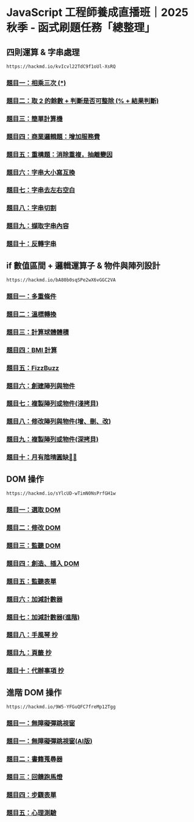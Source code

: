 # JavaScript 工程師養成直播班｜2025 秋季 - 函式刷題任務「總整理」

## 四則運算 & 字串處理
```
https://hackmd.io/kvIcvl22TdC9f1oUl-XsRQ
```
### [題目一：相乘三次 (*)](https://marcochiu.github.io/20250922_1/week1/Q1.html)
### [題目二：取 2 的餘數 + 判斷是否可整除 (% + 結果判斷)](https://marcochiu.github.io/20250922_1/week1/Q2.html)
### [題目三：簡單計算機](https://marcochiu.github.io/20250922_1/week1/Q3.html)
### [題目四：商業邏輯題：增加服務費](https://marcochiu.github.io/20250922_1/week1/Q4.html)
### [題目五：重構題：消除重複，抽離變因](https://marcochiu.github.io/20250922_1/week1/Q5.html)
### [題目六：字串大小寫互換](https://marcochiu.github.io/20250922_1/week1/Q6.html)
### [題目七：字串去左右空白](https://marcochiu.github.io/20250922_1/week1/Q7.html)
### [題目八：字串切割](https://marcochiu.github.io/20250922_1/week1/Q8.html)
### [題目九：擷取字串內容](https://marcochiu.github.io/20250922_1/week1/Q9.html)
### [題目十：反轉字串](https://marcochiu.github.io/20250922_1/week1/Q10.html)

## if 數值區間 + 邏輯運算子 &amp; 物件與陣列設計
```
https://hackmd.io/bA80b0sqSPe2wX6vGGC2VA
```
### [題目一：多重條件](https://marcochiu.github.io/0250922_1/week2/Q1.html)
### [題目二：溫標轉換](https://marcochiu.github.io/0250922_1/week2/Q2.html)
### [題目三：計算球體體積](https://marcochiu.github.io/0250922_1/week2/Q3.html)
### [題目四：BMI 計算](https://marcochiu.github.io/0250922_1/week2/Q4.html)
### [題目五：FizzBuzz](https://marcochiu.github.io/0250922_1/week2/Q5.html)
### [題目六：創建陣列與物件](https://marcochiu.github.io/0250922_1/week2/Q6.html)
### [題目七：複製陣列或物件(淺拷貝)](https://marcochiu.github.io/0250922_1/week2/Q7.html)
### [題目八：修改陣列與物件(增、刪、改)](https://marcochiu.github.io/0250922_1/week2/Q8.html)
### [題目九：複製陣列或物件(深拷貝)](https://marcochiu.github.io/0250922_1/week2/Q9.html)
### [題目十：月有陰晴圓缺🌚🌝](https://marcochiu.github.io/0250922_1/week2/Q10.html)

## DOM 操作
```
https://hackmd.io/sYlcUD-wTimN0NsPrfGH1w
```
### [題目一：選取 DOM](https://marcochiu.github.io/0250922_1/week3/Q1.html)
### [題目二：修改 DOM](https://marcochiu.github.io/0250922_1/week3/Q2.html)
### [題目三：監聽 DOM](https://marcochiu.github.io/0250922_1/week3/Q3.html)
### [題目四：創造、插入 DOM](https://marcochiu.github.io/0250922_1/week3/Q4.html)
### [題目五：監聽表單](https://marcochiu.github.io/0250922_1/week3/Q5.html)
### [題目六：加減計數器](https://marcochiu.github.io/0250922_1/week3/Q6.html)
### [題目七：加減計數器(進階)](https://marcochiu.github.io/0250922_1/week3/Q7.html)
### [題目八：手風琴 抄](https://marcochiu.github.io/0250922_1/week3/Q8.html)
### [題目九：頁籤 抄](https://marcochiu.github.io/0250922_1/week3/Q9.html)
### [題目十：代辦事項 抄](https://marcochiu.github.io/0250922_1/week3/Q10.html)

## 進階 DOM 操作 
```
https://hackmd.io/9W5-YFGuQFC7freMp12Tgg
```

### [題目一：無障礙彈跳視窗](https://marcochiu.github.io/0250922_1/week4/Q1.html)
### [題目一：無障礙彈跳視窗(AI版)](https://marcochiu.github.io/0250922_1/week4/Q1AI.html)
### [題目二：書籍蒐尋器](https://marcochiu.github.io/0250922_1/week4/Q2.html)
### [題目三：回饋跑馬燈](https://marcochiu.github.io/0250922_1/week4/Q3.html)
### [題目四：步驟表單](https://marcochiu.github.io/0250922_1/week4/Q4.html)
### [題目五：心理測驗](https://marcochiu.github.io/0250922_1/week4/Q5.html)

 